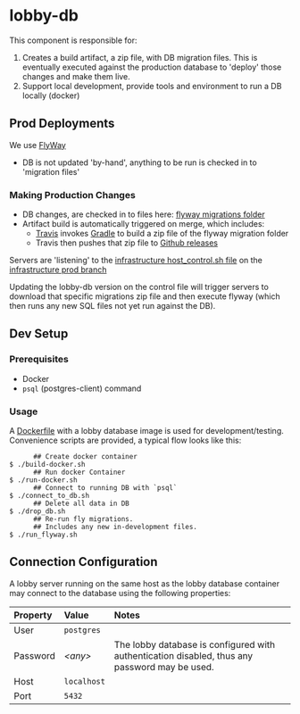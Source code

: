 # lobby-db

This component is responsible for:
1. Creates a build artifact, a zip file, with DB migration files. This is eventually executed against
   the production database to 'deploy' those changes and make them live.
2. Support local development, provide tools and environment to run a DB locally (docker)


## Prod Deployments

We use [FlyWay](https://flywaydb.org/)
  - DB is not updated 'by-hand', anything to be run is checked in to 'migration files'


### Making Production Changes
- DB changes, are checked in to files here: [flyway migrations folder](https://github.com/triplea-game/triplea/tree/master/lobby-db/src/main/resources/db/migration)
- Artifact build is automatically triggered on merge, which includes:
   - [Travis](https://github.com/triplea-game/triplea/blob/master/.travis.yml) 
     invokes [Gradle](https://github.com/triplea-game/triplea/blob/master/build.gradle) to build a zip file
     of the flyway migration folder
   - Travis then pushes that zip file to [Github releases](https://github.com/triplea-game/triplea/releases)

Servers are 'listening' to the [infrastructure host_control.sh file](https://github.com/triplea-game/infrastructure/blob/master/roles/host_control.sh)
on the  [infrastructure prod branch](https://github.com/triplea-game/infrastructure/tree/prod)
 
Updating the lobby-db version on the control file will trigger servers to download that specific
migrations zip file and then execute flyway (which then runs any new SQL files not yet run against the DB).


## Dev Setup

### Prerequisites
- Docker
- `psql` (postgres-client) command 


### Usage

A [Dockerfile](https://github.com/triplea-game/triplea/blob/master/lobby-db/Dockerfile) 
with a lobby database image is used for development/testing. Convenience scripts are
provided, a typical flow looks like this:

```
      ## Create docker container
$ ./build-docker.sh
      ## Run docker Container
$ ./run-docker.sh
      ## Connect to running DB with `psql`
$ ./connect_to_db.sh
      ## Delete all data in DB
$ ./drop_db.sh
      ## Re-run fly migrations.
      ## Includes any new in-development files.
$ ./run_flyway.sh
```


## Connection Configuration

A lobby server running on the same host as the lobby database container may connect to the database using the following properties:

Property | Value | Notes
:-- | :-- | :--
User | `postgres` |
Password | _&lt;any&gt;_ | The lobby database is configured with authentication disabled, thus any password may be used.
Host | `localhost` |
Port | `5432` |

